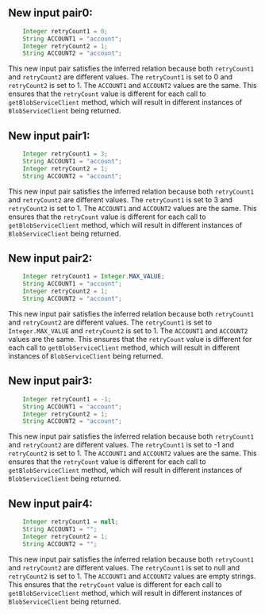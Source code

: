 ## New input pair0:
```java
    Integer retryCount1 = 0;
    String ACCOUNT1 = "account";
    Integer retryCount2 = 1;
    String ACCOUNT2 = "account";
```
This new input pair satisfies the inferred relation because both `retryCount1` and `retryCount2` are different values. The `retryCount1` is set to 0 and `retryCount2` is set to 1. The `ACCOUNT1` and `ACCOUNT2` values are the same. This ensures that the `retryCount` value is different for each call to `getBlobServiceClient` method, which will result in different instances of `BlobServiceClient` being returned.

## New input pair1:
```java
    Integer retryCount1 = 3;
    String ACCOUNT1 = "account";
    Integer retryCount2 = 1;
    String ACCOUNT2 = "account";
```
This new input pair satisfies the inferred relation because both `retryCount1` and `retryCount2` are different values. The `retryCount1` is set to 3 and `retryCount2` is set to 1. The `ACCOUNT1` and `ACCOUNT2` values are the same. This ensures that the `retryCount` value is different for each call to `getBlobServiceClient` method, which will result in different instances of `BlobServiceClient` being returned.

## New input pair2:
```java
    Integer retryCount1 = Integer.MAX_VALUE;
    String ACCOUNT1 = "account";
    Integer retryCount2 = 1;
    String ACCOUNT2 = "account";
```
This new input pair satisfies the inferred relation because both `retryCount1` and `retryCount2` are different values. The `retryCount1` is set to `Integer.MAX_VALUE` and `retryCount2` is set to 1. The `ACCOUNT1` and `ACCOUNT2` values are the same. This ensures that the `retryCount` value is different for each call to `getBlobServiceClient` method, which will result in different instances of `BlobServiceClient` being returned.

## New input pair3:
```java
    Integer retryCount1 = -1;
    String ACCOUNT1 = "account";
    Integer retryCount2 = 1;
    String ACCOUNT2 = "account";
```
This new input pair satisfies the inferred relation because both `retryCount1` and `retryCount2` are different values. The `retryCount1` is set to -1 and `retryCount2` is set to 1. The `ACCOUNT1` and `ACCOUNT2` values are the same. This ensures that the `retryCount` value is different for each call to `getBlobServiceClient` method, which will result in different instances of `BlobServiceClient` being returned.

## New input pair4:
```java
    Integer retryCount1 = null;
    String ACCOUNT1 = "";
    Integer retryCount2 = 1;
    String ACCOUNT2 = "";
```
This new input pair satisfies the inferred relation because both `retryCount1` and `retryCount2` are different values. The `retryCount1` is set to null and `retryCount2` is set to 1. The `ACCOUNT1` and `ACCOUNT2` values are empty strings. This ensures that the `retryCount` value is different for each call to `getBlobServiceClient` method, which will result in different instances of `BlobServiceClient` being returned.